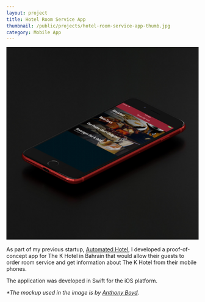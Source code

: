 ```yaml
---
layout: project
title: Hotel Room Service App
thumbnail: /public/projects/hotel-room-service-app-thumb.jpg
category: Mobile App
---
```


<img src="/public/projects/hotel-room-service-app.jpg" alt="Hotel Room Service App" class="project-image project-image-large">

As part of my previous startup, [Automated Hotel](/projects/automated-hotel), I developed a proof-of-concept app for The K Hotel
in Bahrain that would allow their guests to order room service and get information about The K Hotel from their mobile phones.

The application was developed in Swift for the iOS platform.

*\*The mockup used in the image is by [Anthony Boyd](https://www.anthonyboyd.graphics).*